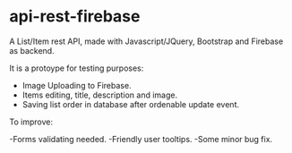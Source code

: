# api-rest-firebase
A List/Item rest API, made with Javascript/JQuery, Bootstrap and Firebase as backend.

It is a protoype for testing purposes:

- Image Uploading to Firebase.
- Items editing, title, description and image.
- Saving list order in database after ordenable update event.

To improve:

-Forms validating needed.
-Friendly user tooltips.
-Some minor bug fix.
